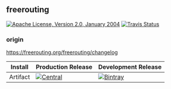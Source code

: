 
## freerouting

[![Apache License, Version 2.0, January 2004](https://img.shields.io/github/license/mojohaus/versions-maven-plugin.svg?label=License)](http://www.apache.org/licenses/)
[![Travis Status](https://travis-ci.org/random-builder/kicad_freerouting.svg?branch=master)](https://travis-ci.org/random-builder/kicad_freerouting/builds)

### origin

https://freerouting.org/freerouting/changelog

| Install  | Production Release | Development Release |
|----------|--------------------|---------------------|
| Artifact | [![Central][central_icon]][central_link] | [![Bintray][bintray_icon]][bintray_link] | 

[central_icon]: https://maven-badges.herokuapp.com/maven-central/com.carrotgarden.kicad/kicad-freerouting/badge.svg?style=plastic
[central_link]: https://maven-badges.herokuapp.com/maven-central/com.carrotgarden.kicad/kicad-freerouting

[bintray_icon]: https://api.bintray.com/packages/random-maven/maven/kicad-freerouting/images/download.svg
[bintray_link]: https://bintray.com/random-maven/maven/kicad-freerouting/_latestVersion
